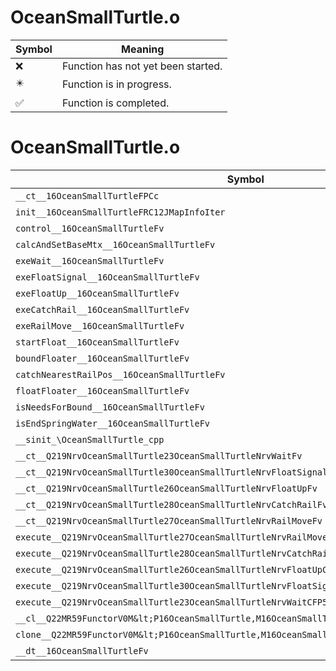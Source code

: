 # OceanSmallTurtle.o
| Symbol | Meaning 
| ------------- | ------------- 
| :x: | Function has not yet been started. 
| :eight_pointed_black_star: | Function is in progress. 
| :white_check_mark: | Function is completed. 


# OceanSmallTurtle.o
| Symbol | Decompiled? |
| ------------- | ------------- |
| `__ct__16OceanSmallTurtleFPCc` | :x: |
| `init__16OceanSmallTurtleFRC12JMapInfoIter` | :x: |
| `control__16OceanSmallTurtleFv` | :x: |
| `calcAndSetBaseMtx__16OceanSmallTurtleFv` | :x: |
| `exeWait__16OceanSmallTurtleFv` | :x: |
| `exeFloatSignal__16OceanSmallTurtleFv` | :x: |
| `exeFloatUp__16OceanSmallTurtleFv` | :x: |
| `exeCatchRail__16OceanSmallTurtleFv` | :x: |
| `exeRailMove__16OceanSmallTurtleFv` | :x: |
| `startFloat__16OceanSmallTurtleFv` | :x: |
| `boundFloater__16OceanSmallTurtleFv` | :x: |
| `catchNearestRailPos__16OceanSmallTurtleFv` | :x: |
| `floatFloater__16OceanSmallTurtleFv` | :x: |
| `isNeedsForBound__16OceanSmallTurtleFv` | :x: |
| `isEndSpringWater__16OceanSmallTurtleFv` | :x: |
| `__sinit_\OceanSmallTurtle_cpp` | :x: |
| `__ct__Q219NrvOceanSmallTurtle23OceanSmallTurtleNrvWaitFv` | :x: |
| `__ct__Q219NrvOceanSmallTurtle30OceanSmallTurtleNrvFloatSignalFv` | :x: |
| `__ct__Q219NrvOceanSmallTurtle26OceanSmallTurtleNrvFloatUpFv` | :x: |
| `__ct__Q219NrvOceanSmallTurtle28OceanSmallTurtleNrvCatchRailFv` | :x: |
| `__ct__Q219NrvOceanSmallTurtle27OceanSmallTurtleNrvRailMoveFv` | :x: |
| `execute__Q219NrvOceanSmallTurtle27OceanSmallTurtleNrvRailMoveCFP5Spine` | :x: |
| `execute__Q219NrvOceanSmallTurtle28OceanSmallTurtleNrvCatchRailCFP5Spine` | :x: |
| `execute__Q219NrvOceanSmallTurtle26OceanSmallTurtleNrvFloatUpCFP5Spine` | :x: |
| `execute__Q219NrvOceanSmallTurtle30OceanSmallTurtleNrvFloatSignalCFP5Spine` | :x: |
| `execute__Q219NrvOceanSmallTurtle23OceanSmallTurtleNrvWaitCFP5Spine` | :x: |
| `__cl__Q22MR59FunctorV0M&lt;P16OceanSmallTurtle,M16OceanSmallTurtleFPCvPv_v&gt;CFv` | :x: |
| `clone__Q22MR59FunctorV0M&lt;P16OceanSmallTurtle,M16OceanSmallTurtleFPCvPv_v&gt;CFP7JKRHeap` | :x: |
| `__dt__16OceanSmallTurtleFv` | :x: |
